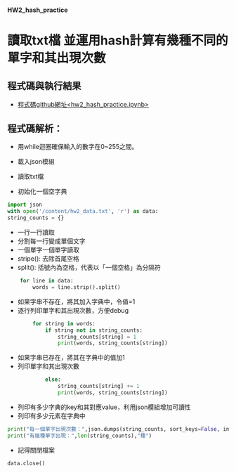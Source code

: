 #### HW2_hash_practice

# 讀取txt檔 並運用hash計算有幾種不同的單字和其出現次數

## 程式碼與執行結果
* [程式碼github網址<hw2_hash_practice.ipynb>](https://github.com/max1nehour/HW2_hash_practice/blob/main/HW2_hash_practice.ipynb)

## 程式碼解析：

 * 用while迴圈確保輸入的數字在0~255之間。

* 載入json模組
* 讀取txt檔
* 初始化一個空字典
```py
import json
with open('/content/hw2_data.txt', 'r') as data:
string_counts = {}
```

* 一行一行讀取
* 分割每一行變成單個文字
* 一個單字一個單字讀取
* stripe(): 去除首尾空格
* split(): 括號內為空格，代表以「一個空格」為分隔符
```py
    for line in data:
        words = line.strip().split()
```

* 如果字串不存在，將其加入字典中，令值=1
* 逐行列印單字和其出現次數，方便debug
```py
        for string in words:
            if string not in string_counts:  
                string_counts[string] = 1
                print(words, string_counts[string])  
```

* 如果字串已存在，將其在字典中的值加1
* 列印單字和其出現次數
```py    
            else:
                string_counts[string] += 1
                print(words, string_counts[string]) 
```

* 列印有多少字典的key和其對應value，利用json模組增加可讀性
* 列印有多少元素在字典中
```py                     
print("每一個單字出現次數：",json.dumps(string_counts, sort_keys=False, indent=4),"\n")
print("有幾種單字出現：",len(string_counts),"種")

```

* 記得關閉檔案

```py
data.close()
```

